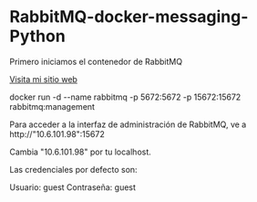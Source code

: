 # RabbitMQ-docker-messaging-Python

Primero iniciamos el contenedor de RabbitMQ

[Visita mi sitio web](https://www.misitio.com)

docker run -d --name rabbitmq -p 5672:5672 -p 15672:15672 rabbitmq:management

Para acceder a la interfaz de administración de RabbitMQ, ve a http://"10.6.101.98":15672

Cambia "10.6.101.98" por tu localhost.

Las credenciales por defecto son:

Usuario: guest
Contraseña: guest
